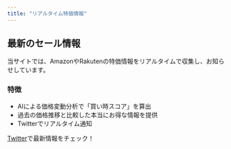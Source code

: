 ```yaml
---
title: "リアルタイム特価情報"
---
```


## 最新のセール情報

当サイトでは、AmazonやRakutenの特価情報をリアルタイムで収集し、お知らせしています。

### 特徴

- AIによる価格変動分析で「買い時スコア」を算出
- 過去の価格推移と比較した本当にお得な情報を提供
- Twitterでリアルタイム通知

[Twitter](https://twitter.com/yourusername)で最新情報をチェック！